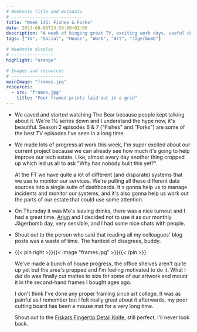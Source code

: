 ```yaml
---
# Weeknote title and metadata
# ---------------------------
title: "Week 145: Fishes & Forks"
date: 2023-08-06T23:50:00+01:00
description: "A week of binging great TV, exciting work days, useful dashboards, leaving drinks, blog posts, cutting boards, framing, and art college."
tags: ["TV", "Social", "House", "Work", "Art", "Jägerbomb"]

# Weeknote display
# ----------------
highlight: "orange"

# Images and resources
# --------------------
mainImage: "frames.jpg"
resources:
  - src: "frames.jpg"
    title: "Four framed prints laid out in a grid"
---
```


  * We caved and started watching The Bear because people kept talking about it. We're 1½ series down and I understand the hype now, it's beautiful. Season 2 episodes 6 & 7 ("Fishes" and "Forks") are some of the best TV episodes I've seen in a long time.

  * We made lots of progress at work this week, I'm super excited about our current project because we can already see how much it's going to help improve our tech estate. Like, almost every day another thing cropped up which led us all to ask "Why has nobody built this yet?".

    At the FT we have quite a lot of different (and disparate) systems that we use to monitor our services. We're pulling all these different data sources into a single suite of dashboards. It's gonna help us to manage incidents and monitor our systems, and it's also gonna help us work out the parts of our estate that could use some attention.

  * On Thursday it was Mo's leaving drinks, there was a nice turnout and I had a great time. [Arjun](https://www.thegadhian.com/) and I decided not to use it as our monthly Jägerbomb day, very sensible, and I had some nice chats with people.

  * Shout out to the person who said that reading all my colleagues' blog posts was a waste of time. The hardest of disagrees, buddy.

  * {{< pin right >}}{{< image "frames.jpg" >}}{{< /pin >}}

    We've made a bunch of house progress, the office shelves aren't quite up yet but the area's prepped and I'm feeling motivated to do it. What I _did_ do was finally cut mattes to size for some of our artwork and mount it in the second-hand frames I bought ages ago.

    I don't think I've done any proper framing since art college. It was as painful as I remember but I felt really great about it afterwards, my poor cutting board has been a mouse mat for a very long time.
    
    Shout out to the [Fiskars Fingertip Detail Knife](https://www.fiskars.com/en-us/crafting-and-sewing/products/craft-knives-and-blades/fingertip-detail-knife-loop-design-163050-1001), still perfect, I'll never look back.
